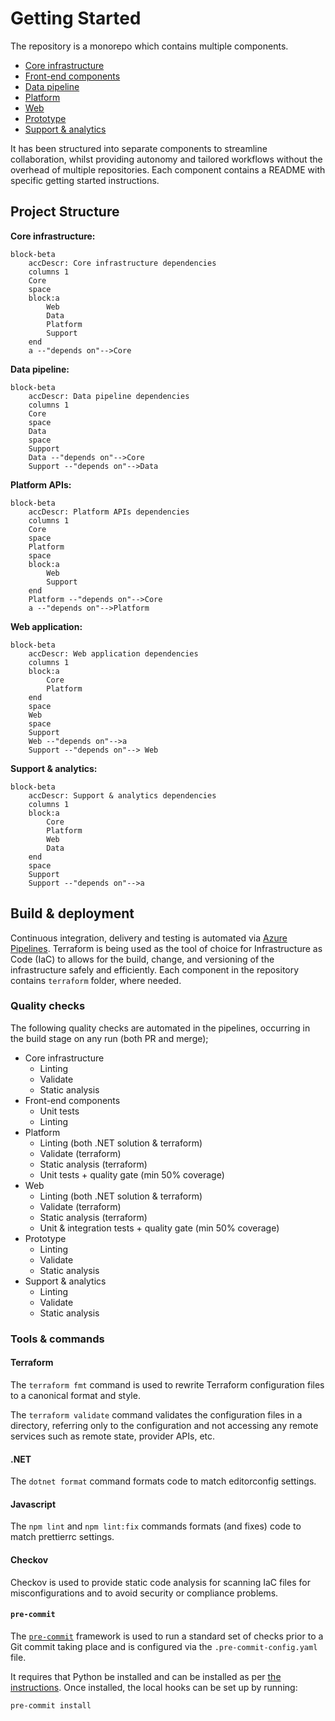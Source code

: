 # Getting Started

The repository is a monorepo which contains multiple components. 

- [Core infrastructure](../../core-infrastructure/README.md) 
- [Front-end components](../../front-end-components/README.md) 
- [Data pipeline](../../data-pipeline/README.md)
- [Platform](../../platform/README.md)
- [Web](../../web/README.md)
- [Prototype](../../prototype/README.md)
- [Support & analytics](../../support-analytics/README.md)

It has been structured into separate components to streamline collaboration, whilst providing autonomy and tailored workflows without the overhead of multiple repositories. Each component contains a README with specific getting started instructions.

## Project Structure

**Core infrastructure:**
```mermaid
block-beta
    accDescr: Core infrastructure dependencies
    columns 1
    Core
    space
    block:a
        Web
        Data
        Platform
        Support
    end
    a --"depends on"-->Core
```

**Data pipeline:**
```mermaid
block-beta
    accDescr: Data pipeline dependencies
    columns 1
    Core
    space
    Data
    space
    Support
    Data --"depends on"-->Core
    Support --"depends on"-->Data
```

**Platform APIs:**
```mermaid
block-beta
    accDescr: Platform APIs dependencies
    columns 1
    Core
    space
    Platform
    space
    block:a
        Web
        Support
    end
    Platform --"depends on"-->Core
    a --"depends on"-->Platform
```

**Web application:**
```mermaid
block-beta
    accDescr: Web application dependencies
    columns 1
    block:a
        Core
        Platform
    end
    space
    Web
    space
    Support
    Web --"depends on"-->a
    Support --"depends on"--> Web
```

**Support & analytics:**
```mermaid
block-beta
    accDescr: Support & analytics dependencies
    columns 1
    block:a
        Core
        Platform
        Web
        Data
    end
    space
    Support
    Support --"depends on"-->a
```

## Build & deployment
Continuous integration, delivery and testing is automated via [Azure Pipelines](https://dfe-ssp.visualstudio.com/s198-DfE-Benchmarking-service/_build?view=folders). Terraform is being used as the tool of choice for Infrastructure as Code (IaC) to allows for the build, change, and versioning of the infrastructure safely and efficiently. 
Each component in the repository contains `terraform` folder, where needed.

### Quality checks
The following quality checks are automated in the pipelines, occurring in the build stage on any run (both PR and merge);

- Core infrastructure
  - Linting
  - Validate
  - Static analysis
- Front-end components
  - Unit tests
  - Linting
- Platform
  - Linting (both .NET solution & terraform)
  - Validate (terraform)
  - Static analysis (terraform)
  - Unit tests + quality gate (min 50% coverage) 
- Web
  - Linting (both .NET solution & terraform)
  - Validate (terraform)
  - Static analysis (terraform)
  - Unit & integration tests + quality gate (min 50% coverage)
- Prototype
  - Linting
  - Validate
  - Static analysis
- Support & analytics
  - Linting
  - Validate
  - Static analysis

### Tools & commands

#### Terraform
The `terraform fmt` command is used to rewrite Terraform configuration files to a canonical format and style.

The `terraform validate` command validates the configuration files in a directory, referring only to the configuration and not accessing any remote services such as remote state, provider APIs, etc.

#### .NET
The `dotnet format` command formats code to match editorconfig settings.

#### Javascript
The `npm lint` and `npm lint:fix` commands formats (and fixes) code to match prettierrc settings. 

#### Checkov
Checkov is used to provide static code analysis for scanning IaC files for misconfigurations and to avoid security or compliance problems. 

#### `pre-commit`

The [`pre-commit`](https://pre-commit.com/) framework is used to run a standard
set of checks prior to a Git commit taking place and is configured via the
`.pre-commit-config.yaml` file.

It requires that Python be installed and can be installed as per
[the instructions](https://pre-commit.com/#install). Once installed, the local
hooks can be set up by running:

```sh
pre-commit install
```
